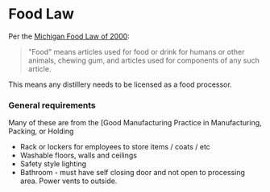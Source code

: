 # Food Law

Per the [Michigan Food Law of 2000](http://legislature.mi.gov/doc.aspx?mcl-act-92-of-2000):

> "Food" means articles used for food or drink for humans or other animals, chewing gum, and articles used for components of any such article.
    
This means any distillery needs to be licensed as a food processor.

### General requirements

Many of these are from the [Good Manufacturing Practice in Manufacturing, Packing, or Holding
* Rack or lockers for employees to store items / coats / etc
* Washable floors, walls and ceilings
* Safety style lighting
* Bathroom - must have self closing door and not open to processing area. Power vents to outside.
